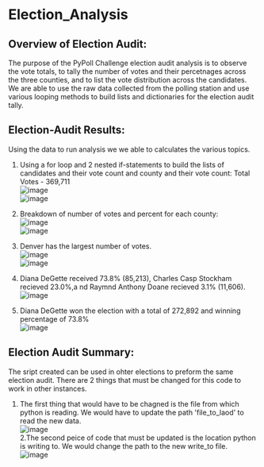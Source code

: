 # Election_Analysis
## Overview of Election Audit:
The purpose of the PyPoll Challenge election audit analysis is to observe the vote totals, to tally the number of votes and their percetnages across the three counties, and to list the vote distribution across the candidates. We are able to use the raw data collected from the polling station and use various looping methods to build lists and dictionaries for the election audit tally.

## Election-Audit Results:
Using the data to run analysis we we able to calculates the various topics.
1. Using a for loop and 2 nested if-statements to build the lists of candidates and their vote count and county and their vote count: Total Votes - 369,711  
![image](https://user-images.githubusercontent.com/99375741/158099491-ec2740ae-9a48-4b7d-910b-ff26800be9a4.png)  
![image](https://user-images.githubusercontent.com/99375741/158099306-0e96fd00-5896-4e2a-bf86-bb5dc93436c2.png)  

2. Breakdown of number of votes and percent for each county:  
![image](https://user-images.githubusercontent.com/99375741/158099611-3df0694a-ecbd-4e2e-8d04-0edc029ee416.png)  
![image](https://user-images.githubusercontent.com/99375741/158099725-30701415-2fba-4363-baa8-428937aca1e4.png)  

3. Denver has the largest number of votes.  
![image](https://user-images.githubusercontent.com/99375741/158099830-c218a7c9-8c1b-44d3-93b2-c0d8092c735b.png)  
![image](https://user-images.githubusercontent.com/99375741/158099910-84f87844-0fcc-4a71-a557-f99e59f9149e.png)  

4. Diana DeGette received 73.8% (85,213), Charles Casp Stockham recieved 23.0%,a nd Raymnd Anthony Doane recieved 3.1% (11,606).  
![image](https://user-images.githubusercontent.com/99375741/158100036-9de755bd-d3ab-4192-a8c8-54ca9c8cf184.png)  

5. Diana DeGette won the election with a total of 272,892 and winning percentage of 73.8%  
![image](https://user-images.githubusercontent.com/99375741/158100063-360f67f5-f717-472f-a210-c7334c2dd2b8.png)  

## Election Audit Summary:  
The sript created can be used in ohter elections to preform the same election audit. There are 2 things that must be changed for this code to work in other instances.  
1. The first thing that would have to be chagned is the file from which python is reading. We would have to update the path 'file_to_laod' to read the new data.  
![image](https://user-images.githubusercontent.com/99375741/158100641-d16b4542-4297-403d-aee2-94109b036712.png)  
2.The second peice of code that must be updated is the location python is writing to. We would change the path to the new write_to file.  
![image](https://user-images.githubusercontent.com/99375741/158100862-5e835179-8dcd-43e9-ac64-beedf98cd2d4.png)  
